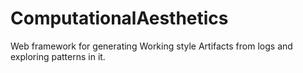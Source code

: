 # ComputationalAesthetics
Web framework for generating Working style Artifacts from logs and exploring patterns in it.
